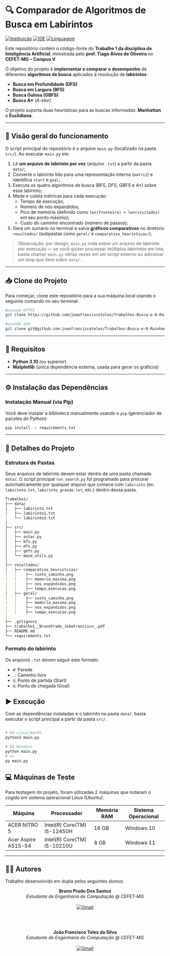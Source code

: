 # 🔍 Comparador de Algoritmos de Busca em Labirintos

[![Instituição][cefet-badge]][cefet-url]
[![IDE][vscode-badge]][vscode-url]
[![Linguagem][python-badge]][python-url]

Este repositório contém o código-fonte do **Trabalho 1 da disciplina de Inteligência Artificial**, ministrada pelo **prof. Tiago Alves de Oliveira** no **CEFET-MG – Campus V**.

O objetivo do projeto é **implementar e comparar o desempenho** de diferentes **algoritmos de busca** aplicados à resolução de **labirintos**:

- **Busca em Profundidade (DFS)**  
- **Busca em Largura (BFS)**  
- **Busca Gulosa (GBFS)**  
- **Busca A\*** (*A-star*)

O projeto suporta duas heurísticas para as buscas informadas: **Manhattan** e **Euclidiana**.

---

## 🧠 Visão geral do funcionamento

O script principal do repositório é o arquivo `main.py` (localizado na pasta `src/`). Ao executar `main.py` ele:

1. Lê **um arquivo de labirinto por vez** (arquivo `.txt`) a partir da pasta `data/`;
2. Converte o labirinto lido para uma representação interna (`matriz`) e identifica `start` e `goal`;
3. Executa os quatro algoritmos de busca (BFS, DFS, GBFS e A*) sobre esse labirinto;
4. Mede e coleta métricas para cada execução:
   - Tempo de execução;
   - Número de nós expandidos;
   - Pico de memória (definido como `len(fronteira) + len(visitados)` em seu ponto máximo);
   - Custo do caminho encontrado (número de passos);
5. Gera um sumário no terminal e salva **gráficos comparativos** no diretório `resultados/` (subpastas como `geral/` e `comparativo_heuristicas/`).

> Observação: por design, `main.py` roda sobre um arquivo de labirinto por execução — se você quiser processar múltiplos labirintos em lote, basta chamar `main.py` várias vezes em um script externo ou adicionar um loop que itere sobre `data/`.

---

## 📥 Clone do Projeto

Para começar, clone este repositório para a sua máquina local usando o seguinte comando no seu terminal:

```bash
#usando HTTPS
git clone https://github.com/joaofranciscoteles/Trabalhos-Busca-e-8-Rainhas-.git

#usando SSH
git clone git@github.com:joaofranciscoteles/Trabalhos-Busca-e-8-Rainhas-.git
```

---

## 🚀 Requisitos

* **Python 3.10** (ou superior)
* **Matplotlib** (única dependência externa, usada para gerar os gráficos)

---

## ⚙️ Instalação das Dependências

###  Instalação Manual (via Pip)

Você deve instalar a biblioteca manualmente usando o `pip` (gerenciador de pacotes do Python):

```bash
pip install -r requirements.txt
```

---

## 📂 Detalhes do Projeto

### Estrutura de Pastas

Seus arquivos de labirinto devem estar dentro de uma pasta chamada `data/`. O script principal `run_search.py` foi programado para procurar automaticamente por qualquer arquivo que comece com `labirinto` (ex: `labirinto.txt`, `labirinto_grande.txt`, etc.) dentro dessa pasta.

``` Markdown
Trabalho1/
├── data/
│   ├── labirinto.txt
│   ├── labirinto1.txt
|   └── labirinto3.txt
│
├── src/
│   ├── main.py
│   ├── astar.py
│   ├── bfs.py
│   ├── dfs.py
│   ├── gbfs.py
│   └── maze_utils.py
│
├── resultados/
│   ├── comparativo_heuristicas/
|   |    ├── custo_caminho.png
|   |    ├── memoria_maxima.png
|   |    ├── nos_expandidos.png
|   |    ├── tempo_execucao.png
│   ├── geral/
|   |    ├── custo_caminho.png
|   |    ├── memoria_maxima.png
|   |    ├── nos_expandidos.png
|   |    ├── tempo_execucao.png
|
├── .gitignore
├── trabalho1__BrunoPrado_JoãoFrancisco_.pdf
├── README.md 
└── requirements.txt


```

### Formato do labirinto

Os arquivos `.txt` devem seguir este formato: 

- `#`: Parede
- `.`: Caminho livre
- `S`: Ponto de partida (Start)
- `G`: Ponto de chegada (Goal)

## ▶️ Execução

Com as dependências instaladas e o labirinto na pasta `data/`, basta executar o script principal a partir da pasta `src/`.

```Bash

# Em Linux/macOS
python3 main.py

# Em Windows
python main.py
# ou
py main.py
```

## 💻 Máquinas de Teste

Para testagem do projeto, foram utilizadas 2 máquinas que rodaram o cógido em sistema operacional Linux (Ubuntu).

| Máquina | Processador            | Memória RAM | Sistema Operacional |
|------------------|------------------------|-------------|---------------------|
| ACER NITRO 5 |Intel(R) Core(TM) i5-12450H    | 16 GB       | Windows 10     |
| Acer Aspire A515-54    | Intel(R) Core(TM) i5-10210U    | 8 GB        | Windows 11       |


---

## 👨‍💻 Autores

Trabalho desenvolvido em dupla pelos seguintes alunos:

<div align="center">
    
**Bruno Prado Dos Santos**
<br>
*Estudante de Engenharia de Computação @ CEFET-MG*
<br><br>
[![Gmail][gmail-badge]][gmail-bruno]


<br><br>

**João Francisco Teles da Silva**
<br>
*Estudante de Engenharia de Computação @ CEFET-MG*
<br><br>
[![Gmail][gmail-badge]][gmail-joao]


</div>

[gmail-badge]: https://img.shields.io/badge/-Gmail-D14836?style=for-the-badge&logo=Gmail&logoColor=white


[gmail-bruno]: mailto:bruno.santos@aluno.cefetmg.br


[gmail-joao]: mailto:joaoteles0505@gmail.com


[cefet-badge]: https://img.shields.io/badge/CEFET--MG-Campus%20V-blue?logo=academia
[cefet-url]: https://www.cefetmg.br/

[vscode-badge]: https://img.shields.io/badge/VSCode-1.86-blue?logo=visualstudiocode
[vscode-url]: https://code.visualstudio.com/

[python-badge]: https://img.shields.io/badge/Python-3.10-yellow?logo=python
[python-url]: https://www.python.org/
